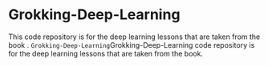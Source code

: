 # Grokking-Deep-Learning
This code repository is for the deep learning lessons that are taken from the book .
`Grokking-Deep-Learning`Grokking-Deep-Learning code repository is for the deep learning
lessons that are taken from the book.
